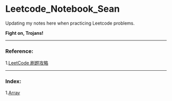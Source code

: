 # Leetcode_Notebook_Sean
Updating my notes here when practicing Leetcode problems.

**Fight on, Trojans!**

-----

### Reference:
1.[LeetCode 刷题攻略](https://github.com/youngyangyang04/leetcode-master)

----
### Index:
1.[Array](https://github.com/SeanXiaoby/Leetcode_Notebook_Sean/tree/main/Array)
